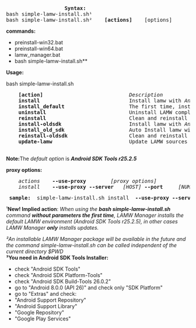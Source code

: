 <pre>					<Strong>Syntax:</Strong>
bash simple-lamw-install.sh¹
bash simple-lamw-install.sh² 	<strong>[actions]</strong>    [options]
</pre>
</p>

**commands:**
<p>
	<ul>
		<li>preinstall-win32.bat</li>
		<li>preinstall-win64.bat</li>
		<li>lamw_manager.bat</li>
		<li>bash simple-lamw-install.sh**</li>
	</ul>
</p>

**Usage:**

<p>
bash simple-lamw-install.sh
	<pre>
	<strong>[action]</strong>                            <em>Description</em>
	<strong>install</strong>                             Install lamw with <em>Android SDK Tools r26.1.1</em>
	<strong>install_default</strong>                     The first time, install LAMW with <strong>default option</strong>, in other cases only install updates.                                                   
	<strong>uninstall</strong>                           Uninstall LAMW completely and erase all settings.
	<strong>reinstall</strong>                           Clean and reinstall <em>LAMW IDE with Android SDK Tools r26.1.1</em>
	<strong>install-oldsdk</strong>                      Install lamw with <em>Android SDK Tools r25.2.5³ GUI</em>
	<strong>install_old_sdk</strong>                     Auto Install lamw with <strong><em>Android SDK Tools r25.2.5 CLI</em></strong>
	<strong>reinstall-oldsdk</strong>                    Clean and reinstall lamw with <em>Android SDK Tools r25.2.5</em>
	<strong>update-lamw</strong>                         Update LAMW sources and rebuild Lazarus IDE
	</pre>
	<strong>Note:</strong>The <em>default option</em> is <strong><em>Android SDK Tools r25.2.5</em></strong>
</p>

**proxy options:**
<p>
	<pre>
	<em>actions</em>    <strong>--use-proxy</strong> 		<em>[proxy options]</em>
	<em>install</em>    <strong>--use-proxy --server</strong>	<em>[HOST]</em> <strong>--port</strong> 	<em>[NUMBER]</em>
</pre>
</p>

<pre> <strong>sample:</strong>	simple-lamw-install.sh install	<strong>--use-proxy	--server</strong> <em>10.0.16.1</em>	<strong>--port</strong>	<em>3128</em> </pre>


¹<strong>New!
Implied action</strong>:
<em>When using the <strong>bash simple-lamw-install.sh</strong> command <strong>without parameters the first time</strong>, LAMW Manager installs the default LAMW environment (Android SDK Tools r25.2.5), in other cases LAMW Manager <strong>only</strong> installs updates.</em>


<p>
	<em>²An installable LAMW Manager package will be available in the future and the command simple-lamw-install.sh can be called independent of the current directory $PWD</em>
	<br><strong>³You need in Android SDK Tools Installer:</strong></br>
	<ul>
	<li>check "Android SDK Tools"</li>
	<li>check "Android SDK Platform-Tools"</li>			
	<li>check "Android SDK Build-Tools 26.0.2"</li>  	
	<li>go to "Android 8.0.0 (API 26)" and check only "SDK Platform"</li>
	<li>go to "Extras" and check:</li> 
	<li>		"Android Support Repository"</li>				
	<li>		"Android Support Library"</li>				
	<li>		"Google Repository"</li>
	<li>		"Google Play Services" </li>
	</ul>																
</p>
